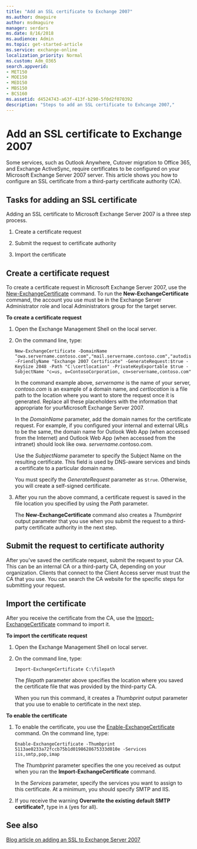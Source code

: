 ```yaml
---
title: "Add an SSL certificate to Exchange 2007"
ms.author: dmaguire
author: msdmaguire
manager: serdars
ms.date: 8/16/2018
ms.audience: Admin
ms.topic: get-started-article
ms.service: exchange-online
localization_priority: Normal
ms.custom: Adm_O365
search.appverid:
- MET150
- MOE150
- MED150
- MBS150
- BCS160
ms.assetid: d4524743-a63f-413f-b290-5f0d2f070392
description: "Steps to add an SSL certificate to Exhcange 2007,"
---
```


# Add an SSL certificate to Exchange 2007

Some services, such as Outlook Anywhere, Cutover migration to Office 365, and Exchange ActiveSync, require certificates to be configured on your Microsoft Exchange Server 2007 server. This article shows you how to configure an SSL certificate from a third-party certificate authority (CA).

## Tasks for adding an SSL certificate

Adding an SSL certificate to Microsoft Exchange Server 2007 is a three step process.

1. Create a certificate request

2. Submit the request to certificate authority

3. Import the certificate

## Create a certificate request
<a name="BK_Createrequest"> </a>

To create a certificate request in Microsoft Exchange Server 2007, use the [New-ExchangeCertificate](https://go.microsoft.com/fwlink/p/?LinkId=615756) command. To run the **New-ExchangeCertificate** command, the account you use must be in the Exchange Server Administrator role and local Administrators group for the target server.

 **To create a certificate request**

1. Open the Exchange Management Shell on the local server.

2. On the command line, type:

    ```
    New-ExchangeCertificate -DomainName "owa.servername.contoso.com","mail.servername.contoso.com","autodiscover.servername.contoso.com","sts.servername,contoso.com","oos.servername.contoso.com","mail12.servername.contoso.com","edge.servername.contoso.com" -FriendlyName "Exchange 2007 Certificate" -GenerateRequest:$true -KeySize 2048 -Path "C:\certlocation" -PrivateKeyExportable $true -SubjectName "c=us, o=ContosoCorporation, cn=servername,contoso.com"
    ```

    In the command example above, _servername_ is the name of your server, _contoso.com_ is an example of a domain name, and _certlocation_ is a file path to the location where you want to store the request once it is generated. Replace all these placeholders with the information that appropriate for yourMicrosoft Exchange Server 2007.

    In the _DomainName_ parameter, add the domain names for the certificate request. For example, if you configured your internal and external URLs to be the same, the domain name for Outlook Web App (when accessed from the Internet) and Outlook Web App (when accessed from the intranet) should look like owa. _servername_.contoso.com.

    Use the _SubjectName_ parameter to specify the Subject Name on the resulting certificate. This field is used by DNS-aware services and binds a certificate to a particular domain name.

    You must specify the _GenerateRequest_ parameter as `$true`. Otherwise, you will create a self-signed certificate.

3. After you run the above command, a certificate request is saved in the file location you specified by using the _Path_ parameter.

    The **New-ExchangeCertificate** command also creates a _Thumbprint_ output parameter that you use when you submit the request to a third-party certificate authority in the next step.

## Submit the request to certificate authority
<a name="BK_SR"> </a>

After you've saved the certificate request, submit the request to your CA. This can be an internal CA or a third-party CA, depending on your organization. Clients that connect to the Client Access server must trust the CA that you use. You can search the CA website for the specific steps for submitting your request.

## Import the certificate
<a name="BK_import"> </a>

After you receive the certificate from the CA, use the [Import-ExchangeCertificate](https://go.microsoft.com/fwlink/p/?LinkId=615769) command to import it.

 **To import the certificate request**

1. Open the Exchange Management Shell on local server.

2. On the command line, type:

    ```
    Import-ExchangeCertificate C:\filepath
    ```

    The _filepath_ parameter above specifies the location where you saved the certificate file that was provided by the third-party CA.

    When you run this command, it creates a _Thumbprint_ output parameter that you use to enable to certificate in the next step.

 **To enable the certificate**

1. To enable the certificate, you use the [Enable-ExchangeCertificate](https://go.microsoft.com/fwlink/p/?LinkId=615770) command. On the command line, type:

    ```
    Enable-ExchangeCertificate -Thumbprint 5113ae0233a72fccb75b1d0198628675333d010e -Services iis,smtp,pop,imap
    ```

    The _Thumbprint_ parameter specifies the one you received as output when you ran the **Import-ExchangeCertificate** command.

    In the _Services_ parameter, specify the services you want to assign to this certificate. At a minimum, you should specify SMTP and IIS.

2. If you receive the warning **Overwrite the existing default SMTP certificate?**, type in `A` (yes for all).

## See also
<a name="BK_import"> </a>

[Blog article on adding an SSL to Exchange Server 2007](https://go.microsoft.com/fwlink/p/?LinkId=615759)

